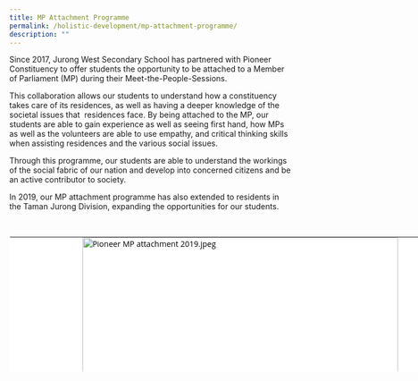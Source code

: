 ```yaml
---
title: MP Attachment Programme
permalink: /holistic-development/mp-attachment-programme/
description: ""
---
```

Since 2017, Jurong West Secondary School has partnered with Pioneer Constituency to offer students the opportunity to be attached to a Member of Parliament (MP) during their Meet-the-People-Sessions.&nbsp;  
  
This collaboration allows our students to understand how a constituency takes care of its residences, as well as having a deeper knowledge of the societal issues that&nbsp; residences face. By being attached to the MP, our students are able to gain experience as well as seeing first hand, how MPs as well as the volunteers are able to use empathy, and critical thinking skills when assisting residences and the various social issues.&nbsp;  
  
Through this programme, our students are able to understand the workings of the social fabric of our nation and develop into concerned citizens and be an active contributor to society.  
  
In 2019, our MP attachment programme has also extended to residents in the Taman Jurong Division, expanding the opportunities for our students.  
  
&nbsp;  
  

<table style="margin: auto; outline: 0px; padding: 0px; border-collapse: collapse; clear: both; border: 1px solid transparent; table-layout: fixed; color: rgb(0, 0, 0); font-family: &quot;Open Sans&quot;, sans-serif; font-size: 14px; font-style: normal; font-variant-ligatures: normal; font-variant-caps: normal; font-weight: 400; letter-spacing: normal; orphans: 2; text-align: left; text-transform: none; white-space: normal; widows: 2; word-spacing: 0px; -webkit-text-stroke-width: 0px; background-color: rgb(255, 255, 255); text-decoration-thickness: initial; text-decoration-style: initial; text-decoration-color: initial; width: 875px; height: 243px;" class="ive_eobj_center ives_tab_kosong"><tbody style="margin: 0px; outline: 0px; padding: 0px;"><tr style="margin: 0px; outline: 0px; padding: 0px;"><td style="margin: 0px; outline: 0px; padding: 0px 15px 15px 0px; vertical-align: top;" colspan="2"><div style="margin: 0px; outline: 0px; padding: 0px; line-height: 19.6px; text-align: center;"><img style="margin: auto; outline: none; padding: 0px; border: none; clear: both; display: block; background-color: initial; text-align: left; width: 565px; height: 424px;" class="ive_eobj_center" alt="Pioneer MP attachment 2019.jpeg" width="100%" src="https://jurongwestsec.moe.edu.sg/qql/slot/u198/Distinctive%20at%20JWSS/MP%20Attachment/Pioneer%20MP%20attachment%202019.jpeg"></div><div style="margin: 0px; outline: 0px; padding: 0px; line-height: 19.6px; text-align: center;"><span style="margin: 0px; outline: 0px; padding: 0px; background-color: initial;"><font style="margin: 0px; outline: 0px; padding: 0px; line-height: 15.6px;" size="2">Students at Pioneer MPS with Mr Cedric Foo 2019</font></span></div></td></tr><tr style="margin: 0px; outline: 0px; padding: 0px;"><td style="margin: 0px; outline: 0px; padding: 0px 15px 15px 0px; vertical-align: top;">&nbsp;<img style="margin: auto; outline: none; padding: 0px; border: none; clear: both; display: block;" class="ive_eobj_center" alt="Pioneer MP attachment 2018.jpeg" width="100%" src="https://jurongwestsec.moe.edu.sg/qql/slot/u198/Distinctive%20at%20JWSS/MP%20Attachment/Pioneer%20MP%20attachment%202018.jpeg"><div style="margin: 0px; outline: 0px; padding: 0px; line-height: 19.6px; text-align: center;"><span style="margin: 0px; outline: 0px; padding: 0px; background-color: initial;">Students at Pioneer MPS with Mr Cedric Foo 2018</span></div></td><td style="margin: 0px; outline: 0px; padding: 0px 15px 15px 0px; vertical-align: top;">&nbsp;<img style="margin: auto; outline: none; padding: 0px; border: none; clear: both; display: block; width: 238px; height: 317px;" class="ive_eobj_center" alt="Pioneer MP Attachment 2017 2.jpeg" width="100%" src="https://jurongwestsec.moe.edu.sg/qql/slot/u198/Distinctive%20at%20JWSS/MP%20Attachment/Pioneer%20MP%20Attachment%202017%202.jpeg"><div style="margin: 0px; outline: 0px; padding: 0px; line-height: 19.6px; text-align: center;"><span style="margin: 0px; outline: 0px; padding: 0px; background-color: initial;">Our student volunteer learning the ropes from the constituency volunteers</span></div></td></tr></tbody></table>